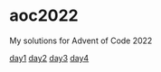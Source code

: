 # aoc2022

My solutions for Advent of Code 2022

[day1](src/Day1.hs)
[day2](src/Day2.hs)
[day3](src/Day3.hs)
[day4](src/Day4.hs)
